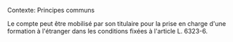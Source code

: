 Contexte: Principes communs

Le compte peut être mobilisé par son titulaire pour la prise en charge d'une formation à l'étranger dans les conditions fixées à l'article L. 6323-6.